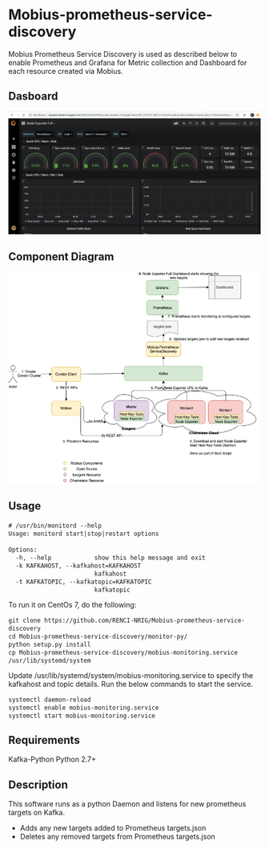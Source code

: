 # Mobius-prometheus-service-discovery
Mobius Prometheus Service Discovery is used as described below to enable Prometheus and Grafana for Metric collection and Dashboard for each resource created via Mobius.
## Dasboard
![Monitoring Dashboard](./images/grafana.png)
## Component Diagram
![Monitoring Component Diamggra](./images/monitoring.png)

## Usage
```
# /usr/bin/monitord --help
Usage: monitord start|stop|restart options

Options:
  -h, --help            show this help message and exit
  -k KAFKAHOST, --kafkahost=KAFKAHOST
                        kafkahost
  -t KAFKATOPIC, --kafkatopic=KAFKATOPIC
                        kafkatopic
```

To run it on CentOs 7, do the following:
```
git clone https://github.com/RENCI-NRIG/Mobius-prometheus-service-discovery
cd Mobius-prometheus-service-discovery/monitor-py/
python setup.py install
cp Mobius-prometheus-service-discovery/mobius-monitoring.service /usr/lib/systemd/system
```
Update /usr/lib/systemd/system/mobius-monitoring.service to specify the kafkahost and topic details. Run the below commands to start the service.
```
systemctl daemon-reload
systemctl enable mobius-monitoring.service
systemctl start mobius-monitoring.service
```

## Requirements
Kafka-Python
Python 2.7+

## Description
This software runs as a python Daemon and listens for new prometheus targets on Kafka.
- Adds any new targets added to Prometheus targets.json
- Deletes any removed targets from Prometheus targets.json
